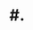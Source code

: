 # #. <TITLE>



# LAB

## Summary

## Tasks



# RESULTS


# Summary
Summary 

# Tasks
- Task #1 

# Results